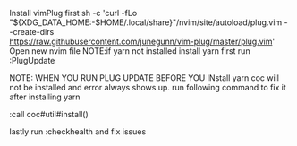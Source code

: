 Install vimPlug first 
sh -c 'curl -fLo "${XDG_DATA_HOME:-$HOME/.local/share}"/nvim/site/autoload/plug.vim --create-dirs \
       https://raw.githubusercontent.com/junegunn/vim-plug/master/plug.vim'
Open new nvim file
NOTE:if yarn not installed install yarn first
run 
:PlugUpdate

NOTE: WHEN YOU RUN PLUG UPDATE BEFORE YOU INstall yarn coc will not be installed and error always shows up.
run following command to fix it after installing yarn

:call coc#util#install()

lastly run :checkhealth and fix issues
